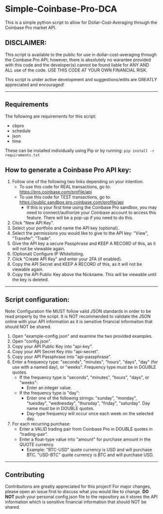 # Simple-Coinbase-Pro-DCA
This is a simple python script to allow for Dollar-Cost-Averaging through the Coinbase Pro market API.

## DISCLAIMER:
This script is available to the public for use in dollar-cost-averaging through the Coinbase Pro API; however, there is absolutely 
no warantee provided with this code and the developer(s) cannot be found liable for ANY AND ALL use of the code. 
	USE THIS CODE AT YOUR OWN FINANCIAL RISK.
	
This script is under active development and suggestions/edits are GREATLY appreciated and encouraged!

--------------------------------------------------------------------------------------------------

## Requirements
The following are requirements for this script:
* cbpro
* schedule
* json
* time

These can be installed individually using Pip or by running: ```pip install -r requirements.txt```


## How to generate a Coinbase Pro API key:

1) Follow one of the following two links depending on your intention. 
	* To use this code for REAL transactions, go to: https://pro.coinbase.com/profile/api
	* To use this code for TEST transactions, go to: https://public.sandbox.pro.coinbase.com/profile/api
		* If this is your first time using the Coinbase Pro sandbox, you may need to connect/authorize your Coinbase account to access this feature. There will be a pop-up if you need to do this.
2) Click "New API Key".
3) Select your portfolio and name the API key (optional).
4) Select the permissions you would like to give to the API key: "View", "Transfer", "Trade".
5) Give the API key a secure Passphrase and KEEP A RECORD of this, as it will not be viewable again.
6) (Optional) Configure IP Whitelisting.
7) Click "Create API Key" and enter your 2FA (if enabled).
8) Copy the API Secret and KEEP A RECORD of this, as it will not be viewable again.
9) Copy the API Public Key above the Nickname. This will be viewable until the key is deleted.

--------------------------------------------------------------------------------------------------

## Script configuration:

Note: Configuration file MUST follow valid JSON standards in order to be read properly by the script. It is NOT recommended to validate the JSON online with your API information as it is sensitive financial informaiton that should NOT be shared.

1) Open "example-config.json" and examine the two provided examples.
2) Open "config.json".
3) Copy your API Public Key into "api-key".
4) Copy your API Secret Key into "api-secret".
5) Copy your API Passphrase into "api-passphrase".
6) Enter a frequency type: "seconds", "minutes", "hours", "days", "day" (for use with a named day), or "weeks". Frequency type must be in DOUBLE quotes.
	* If the frequency type is "seconds", "minutes", "hours", "days", or "weeks":
		* Enter an integer value. 
	* If the frequency type is "day":
		* Enter one of the following strings: "sunday", "monday", "tuesday", "wednesday", "thursday", "friday", "saturday". Day name must be in DOUBLE quotes.
		* Day-type frequency will occur once each week on the selected day.
8) For each recurring purchase:
	* Enter a VALID trading pair from Coinbase Pro in DOUBLE quotes in "trading-pair".
	* Enter a float-type value into "amount" for purchase amount in the QUOTE currency.
		* Example: "BTC-USD" quote currency is USD and will purchase BTC. "USD-BTC" quote currency is BTC and will purchase USD.

--------------------------------------------------------------------------------------------------

## Contributing
Contributions are greatly appreciated for this project! For major changes, please open an issue first to discuss what you would like to change. **DO NOT** push your personal config.json file to the repository as it stores the API information which is sensitive financial information that should NOT be shared.
